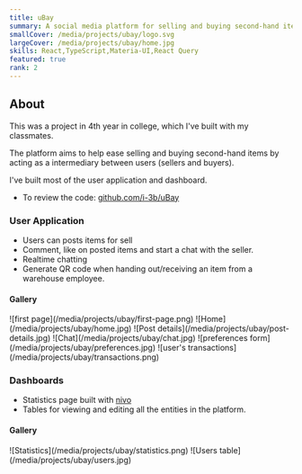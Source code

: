 ```yaml
---
title: uBay
summary: A social media platform for selling and buying second-hand items.
smallCover: /media/projects/ubay/logo.svg
largeCover: /media/projects/ubay/home.jpg
skills: React,TypeScript,Materia-UI,React Query
featured: true
rank: 2
---
```


## About

This was a project in 4th year in college, which I've built with my classmates.

The platform aims to help ease selling and buying second-hand items by acting as a intermediary between users (sellers and buyers).

I've built most of the user application and dashboard.

- To review the code: [github.com/i-3b/uBay](https://github.com/i-3b/uBay)

### User Application

- Users can posts items for sell
- Comment, like on posted items and start a chat with the seller.
- Realtime chatting
- Generate QR code when handing out/receiving an item from a warehouse employee.

#### Gallery

<div className="grid md:grid-cols-2 [&_img]:m-0 gap-1">![first page](/media/projects/ubay/first-page.png)
![Home](/media/projects/ubay/home.jpg)
![Post details](/media/projects/ubay/post-details.jpg)
![Chat](/media/projects/ubay/chat.jpg)
![preferences form](/media/projects/ubay/preferences.jpg)
![user's transactions](/media/projects/ubay/transactions.png)</div>

### Dashboards

- Statistics page built with [nivo](https://nivo.rocks/)
- Tables for viewing and editing all the entities in the platform.

#### Gallery

<div className="grid gap-1 [&_img]:m-0">![Statistics](/media/projects/ubay/statistics.png)
![Users table](/media/projects/ubay/users.jpg)</div>
